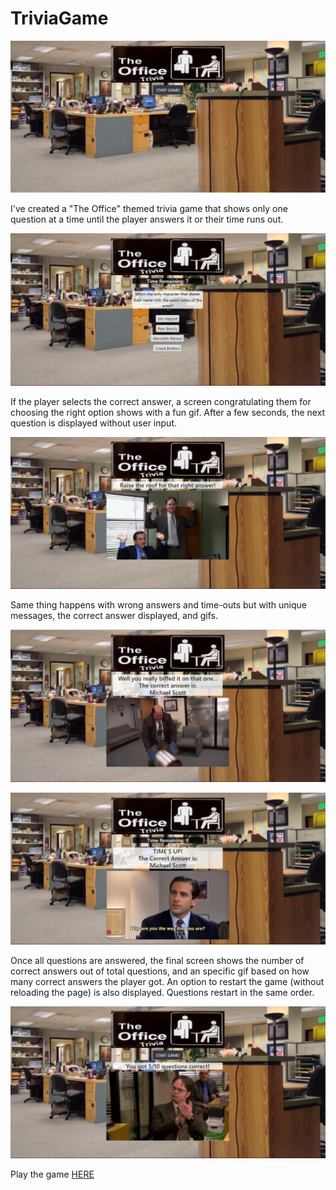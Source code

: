 # TriviaGame

![The Office Trivia! Start Screen](assets/images/Start-screenshot.png)


I've created a "The Office" themed trivia game that shows only one question at a time until the player answers it or their time runs out.

![The Office Trivia! Questions](assets/images/Question-screenshot.png)

If the player selects the correct answer, a screen congratulating them for choosing the right option shows with a fun gif. After a few seconds, the next question is displayed without user input.

![The Office Trivia! correct answer image](assets/images/Correct-screenshot.png)

Same thing happens with wrong answers and time-outs but with unique messages, the correct answer displayed, and gifs.

![The Office Trivia! wrong answer image](assets/images/Wrong-screenshot.png)

![The Office Trivia! timeout image](assets/images/timeout-screenshot.png)

Once all questions are answered, the final screen shows the number of correct answers out of total questions, and an specific gif based on how many correct answers the player got. An option to restart the game (without reloading the page) is also displayed.  Questions restart in the same order.

![The Office Trivia! Questions](assets/images/results-screenshot.png)

Play the game [HERE](https://bdelong.github.io/TriviaGame/)